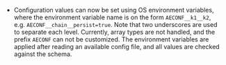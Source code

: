 * Configuration values can now be set using OS environment variables, where the environment variable name is on the form `AECONF__k1__k2`, e.g. `AECONF__chain__persist=true`. Note that two underscores are used to separate each level. Currently, array types are not handled, and the prefix `AECONF` can not be customized. The environment variables are applied after reading an available config file, and all values are checked against the schema.
